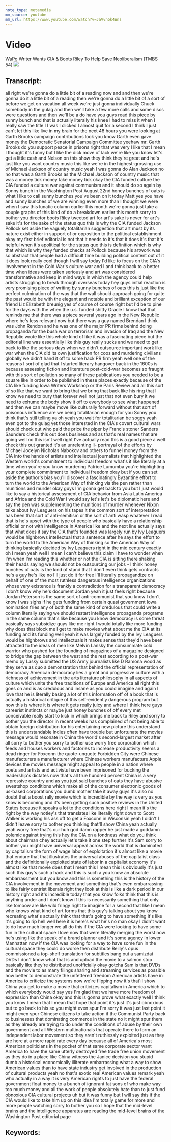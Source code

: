 ```yaml
---
note_type: metamedia
mm_source: youtube
mm_url: https://www.youtube.com/watch?v=JaVvn5k4Wns
---
```


# Video
WaPo Writer Wants CIA & Boots Riley To Help Save Neoliberalism (TMBS 54)
![](https://www.youtube.com/watch?v=JaVvn5k4Wns)

## Transcript:

all right we're gonna do a little bit of
a reading now and and then we're gonna
do it a little bit of a reading then
we're gonna do a little bit of a sort of
before we get on vacation all week we're
just gonna individually Chuck somebody
in the gulag and then we'll take a few
more calls and some discs were questions
and then we'll be a do have you guys
read this piece by sunny bunch and that
is actually literally his knee I had to
miss it when I really saw the title I I
was I clicked I almost quit for a second
I think I just can't let this like live
in my brain for the next 48 hours you
were looking at Garth Brooks campaign
contributions
look you know Garth even gave money the
Democratic Senatorial Campaign Committee
yeehaw mr. Garth Brooks do you support
peace in prisons right that was very I
like that I mean I thought it's funny
but I like the dick move of lack we're
like you know let's get a little
cash and Nelson on this show they think
they're great and he's just like you
want country music this
like we're in the highest-grossing use
of Michael Jackson of country music yeah
I was gonna do Alan Jackson no no that
was a Garth Brooks as the Michael
Jackson of country music that was a
money tick money take money tick okay
the CIA funded culture the CIA funded a
culture war against communism and it
should do so again by Sonny bunch in the
Washington Post August 22nd honey
bunches of oats is what I like to call
sunny bunches you've been on it today
Matt yes you have and sunny bunches of
we are winning even more than I thought
we were when I saw this lunatic
column earlier this month we're gonna
just take a couple graphs of this kind
of do a breakdown
earlier this month sorry to bother you
director boots Riley tweeted art for
art's sake is never for art's sake
it's for the sake of the status quo this
is why the CIA funded Jackson Pollock
set aside the vaguely totalitarian
suggestion that art must by its nature
exist either in support of or opposition
to the political establishment okay
my first brief editorial is not that it
needs to it's that it does it's that
it's helpful when it's apolitical for
the status quo this is definition which
is why that which is why they funded
checks at Pollock because his artwork
was so abstract that people had a
difficult time building political
content out of it it does look really
cool though I will say today I'd like to
focus on the CIA's involvement in the
Cold War's
culture war and I and think back to a
better time when ideas were taken
seriously and art was considered
transformative and keep in mind ways in
which the agency could help artists
struggling to break through overseas
today hey guys initial reaction is very
promising piece of writing by sunny
bunches of oats this is just like the
perfect culmination of the way that the
wall should approach going for quite the
past would be with the elegant and
notable and brilliant exception of our
friend Liz Elizabeth breunig yes of
course of course right but I'd be to
pine for the days with the when the u.s.
funded shitty Oracle I know that that
reminds me that there was a piece
several years ago in the New Republic
where he's less relevant now but there
was a guy named Brendan I think was John
Rendon and he was one of the major PR
firms behind doing propaganda for the
bush war on terrorism and invasion of
Iraq and the New Republic wrote like
this whole kind of like it was a
fascinating piece but the editorial line
was essentially like this guy really
sucks and we need to get back to like
the serious days when we didn't
outsource important work like war when
the CIA did its own justification for
coos and murdering civilians globally we
didn't hand it off to some hack PR firm
yeah well one of the reasons I sort of
glad that I started literary hangover
back in the 1600s is because assessing
fiction and literature post-cold-war
becomes so fraught with this sort of
pollution so many of these publications
you needed to be a square like
in order to be published in these places
exactly because of the CIA like funding
Iowa Writers Workshop or the Paris
Review and all this sort of so like
that we want to bring that we bring that
back like his ring that I know we need
to bury that forever well
not just that not even bury it we need
to exhume the body show it off to
everybody to see what happened and then
we can maybe move like culturally
forward without that sort of poisonous
influence are we being totalitarian
enough for you Sonny you think that's
still telling ya oh yeah you wait for
totalitarian be soggy yeah even got to
the gulag yet those
interested in the CIA's covert cultural
wars should check out who paid the price
the piper by Francis stoner Sanders
Saunders
check this out does business and as
that's real names that are going well no
this isn't well right I've actually read
this is a good piece a well check this
out granted it's an unrelenting li-
portrayal of the efforts by Michael
Jocelyn Nicholas Nabokov and others to
funnel money from the CIA into the hands
of artists and intellectual journalists
that highlighted the Western world's
commitment to individual freedom what's
it like literally at a time when you're
you know murdering Patrice Lumumba
you're highlighting your complete
commitment to individual freedom okay
but if you can set aside the author's
bias you'll discover a fascinatingly
Byzantine effort to turn the world to
the American Way of thinking via the pen
rather than munitions and murder okay
guys I'm gonna get back to you but I
just would like to say a historical
assessment of CIA behavior from Asia
Latin America and Africa and the Cold
War I would say let's let's be
diplomatic here and say the pen was
supplementing the munitions of murder
whenever Nixon talks about Ivy Leaguers
on his tapes it the common sort of
interpretation has been that sort of
anti-semitism or the sort of anti wasp
whatever I read that is he's upset with
the type of people who basically have a
relationship official or not with
intelligence in America like and the
next line actually says that what does
it say the CIA that's founded was
largely run by Ivy Leaguers would be
highbrows intellectual that a sentence
after he says the effort to turn the
world to the American Way of thinking so
the American Way of thinking basically
decided by Ivy Leaguers right in the mid
century exactly oh I mean yeah well I
mean I can't believe this claim I have
to wonder when I'm when I'm reading this
whether or not the CIA is sitting there
shaking their heads saying we should not
be outsourcing our jobs - I think honey
bunches of oats is the kind of stand
that I don't even think gets contracts
he's a guy he's like no I'll just do it
for free I'll literally propagandize on
behalf of one of the most ruthless
dangerous intelligence organizations
whose very existence is frankly a
contradiction for a transparent
democracy I don't know why he's document
Jordan yeah it just feels right
because Jordan Peterson is the same sort
of anti-communist that you know I don't
know I was sighs if he gets funding from
certain quasi government Iowa nomination
fries any of both the same kind of
credulous that could write a
column literally saying we should
restart intelligence propaganda programs
in the same column that's like because
you know democracy is some threat
basically says subsidize guys like me
right I would totally like more funding
why does that block me I get to make
movies what about me
the CIA at its funding and its funding
well yeah it was largely funded by the
Ivy Leaguers would be highbrows and
intellectuals it makes sense that they'd
have been attracted to the ideas of men
like Melvin Lansky the consummate cold
warrior who pushed for the founding of
magazines of a magazine
designed to bridge the gap between the
west and the rest according to a
post-war memo by Lasky submitted the US
Army journalists like D Ramona wood as
they serve as quo
a demonstration that behind the official
representation of democracy American
democracy lies a great and progressive
culture with a richness of achievement
in the arts literature philosophy in all
aspects of culture which unite
the free traditions of Europe and
America all right this goes on and is as
credulous and insane as you could
imagine and again I love that he is
literally basing a lot of this
information off of a book that is
actually a historical critique of this
self-evidently dangerous program but now
this is where it is where it gets really
juicy and where I think here guys
careerist instincts or maybe just honey
bunches of off every met conceivable
really start to kick in which brings me
back to Riley and sorry to bother you
the director in recent weeks has
complained of not being able to obtain
foreign distribution for his
entertaining new picture this understand
this is understandable Indies often have
trouble but unfortunate the movies
message would resonate in China the
world's second-largest market after all
sorry to bother you sorry to bother use
worry free corporation which feeds and
houses workers and factories to increase
productivity seems a dead ringer for
Foxconn the quote-unquote Forbidden City
were Chinese manufacturers a
manufacturer where Chinese workers
manufacture Apple devices the movies
message might appeal to people in a
nation where poets and artists and
activists have been imprisoned for
bucking the leadership's dictates now
that's all true hundred percent China is
a very repressive country and as you
just said bunches of oats they have
abusive sweatshop conditions which make
all of the consumer electronic goods of
us-based corporations you dumb mother
take it away guys it's also no
doubt that a boost rally movie which is
incredible by the way is very as you
know is becoming and it's been getting
such positive reviews in the United
States because it speaks a lot to the
conditions here
right I mean it's the right
by the way notley's that translates like
literally right down to Scott Walker is
working his ass off to get a Foxconn in
Wisconsin yeah I didn't I didn't leave
sorry to bother you thinking that'll
show China yeah actually yeah worry free
that's our huh god damn rapper he just
made a goddamn polemic against trying
this hey the CIA on a fondness what do
you think about chairman chey actually
let's take it one step further it's Sam
sorry to bother you might have universal
appeal across the world that is
dominated by capitalism the form of wage
labor of exploitation it's almost like a
movie that endure that that illustrates
the universal abuses of the capitalist
class and the definitionally exploited
state of labor in a capitalist economy
it's almost like that movie does that I
mean this I mean this is obviously it's
just such this guy's such a hack and
this is such a you know an absolute
embarrassment but you know and this is
something this is the history of the CIA
involvement in the movement and
something that's even embarrassing to
like fairly centrist liberals right they
look at this is like a dark period in
our history right and it's incredible
today that you know folks think that
this is anything under and I don't know
if this is necessarily something that
only like tomoow are like wild fringy
right to imagine for a second that like
I mean who knows what kind of art forms
that this guy's talking about you know
recreating what's actually think that
that's going to have something it's like
it's going to rip hell well here it is
here's what he's no man okay I didn't
want to do how much longer we all do
this if the CIA were looking to have
some fun in the cultural space I love
now that were literally merging the
worst now he's using like the speak of a
brand planner and it's some agency in
lower Manhattan now if the CIA was
looking for a way to have some fun in
the cultural space they could do worse
then distribute Reilly's opus
commissioned a top-shelf translation for
subtitles bang out a samizdat DVDs I
don't know what that is and upload the
movie to a salmon stop basically like
they're distributed unofficially okay
gotcha
Sam is that DVDs and
the movie to as many filings sharing and
streaming services as possible how
better to demonstrate the unfettered
freedom American artists have in America
to criticize the systems now we're
flipping now it's that'll show China you
get to make a movie that criticizes
capitalism in America which to which
everybody would say yes I'm glad that we
have more freedom of expression than
China okay and this is gonna prove what
exactly well I think you know I mean
that I mean that hope that point it's
just it's just obnoxious but to go back
to his so you might even spur I'm sorry
it was just last point it might even
spur Chinese citizens to take action if
the Communist Party back to businesses
that dominating commerce in the state no
it might spur them as they already are
trying to do under the conditions of
abuse by their own government and all
Western multinationals that operate
there to form an independent labor
movement so they aren't ruthlessly
exploited just as they are here at a
more rapid rate every day because all of
America's most American politicians in
the pocket of that same corporate sector
want America to have the same utterly
destroyed free trade free union movement
as they do in a place like China witness
the Janice decision
you stupid dumb a historical
economically illiterate embarrassing
what a way to show American
values than to have state industry get
involved in the production of cultural
products yeah no that's exotic real
American values remark yeah who actually
in a way it is very American rights to
just have the federal government float
money to a bunch of ignorant fat sons of
who make way too much
money and all the work of people
absolutely hate than to just fund
obnoxious CIA cultural projects uh but
it was funny but I will say this if the
CIA would like to take him up on this
idea I'm totally game for more and more
people watching sorry to bother you so I
hope that the mid-level brains and the
intelligence apparatus are reading the
mid-level brains of the Washington Post
editorial page


## Keywords:

